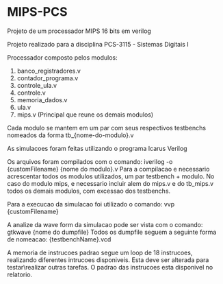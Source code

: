 # MIPS-PCS
Projeto de um processador MIPS 16 bits em verilog

Projeto realizado para a disciplina PCS-3115 - Sistemas Digitais I

Processador composto pelos modulos:
  1) banco_registradores.v
  2) contador_programa.v
  3) controle_ula.v
  4) controle.v
  5) memoria_dados.v
  6) ula.v
  7) mips.v (Principal que reune os demais modulos)
  
Cada modulo se mantem em um par com seus respectivos testbenchs nomeados da forma tb_{nome-do-modulo}.v

As simulacoes foram feitas utilizando o programa Icarus Verilog

Os arquivos foram compilados com o comando:
    iverilog -o {customFilename} {nome do modulo}.v
Para a compilacao e necessario acrescentar todos os modulos utilizados, um par testbench + modulo. No caso do modulo mips, e necessario incluir alem do mips.v e do tb_mips.v todos os demais modulos, com excessao dos testbenchs.

Para a execucao da simulacao foi utilizado o comando:
    vvp {customFilename}

A analize da wave form da simulacao pode ser vista com o comando:
    gtkwave {nome do dumpfile}
Todos os dumpfile seguem a seguinte forma de nomeacao: {testbenchName}.vcd

A memoria de instrucoes padrao segue um loop de 18 instrucoes, realizando diferentes intrucoes disponiveis. Esta deve ser alterada para testar\realizar outras tarefas. O padrao das instrucoes esta disponivel no relatorio.
